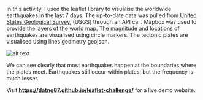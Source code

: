 In this activity, I used the leaflet library to visualise the worldwide earthquakes in the last 7 days. The up-to-date data was pulled from [United States Geological Survey](https://earthquake.usgs.gov/earthquakes/feed/v1.0/geojson.php), (USGS) through an API call. Mapbox was used to provide the layers of the world map. The magnitude and locations of earthquakes are visualised using circle markers. The tectonic plates are visualised using lines geometry geojson.

![alt text](/images/leaflet.gif)

We can see clearly that most earthquakes happen at the boundaries where the plates meet. Earthquakes still occur within plates, but the frequency is much lesser.

Visit **https://datng87.github.io/leaflet-challenge/** for a live demo website.